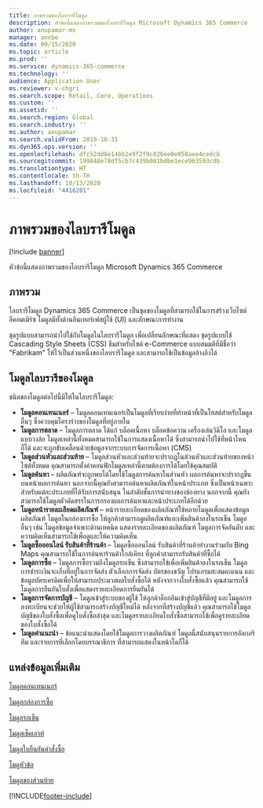 ```yaml
---
title: ภาพรวมของไลบรารีโมดูล
description: หัวข้อนี้แสดงภาพรวมของไลบรารีโมดูล Microsoft Dynamics 365 Commerce
author: anupamar-ms
manager: annbe
ms.date: 09/15/2020
ms.topic: article
ms.prod: ''
ms.service: dynamics-365-commerce
ms.technology: ''
audience: Application User
ms.reviewer: v-chgri
ms.search.scope: Retail, Core, Operations
ms.custom: ''
ms.assetid: ''
ms.search.region: Global
ms.search.industry: ''
ms.author: anupamar
ms.search.validFrom: 2019-10-31
ms.dyn365.ops.version: ''
ms.openlocfilehash: dfc52dd8e14bb2e9f2f9c026ee0e058aee4cedcb
ms.sourcegitcommit: 199848e78df5cb7c439b001bdbe1ece963593cdb
ms.translationtype: HT
ms.contentlocale: th-TH
ms.lasthandoff: 10/13/2020
ms.locfileid: "4416201"
---
```

# <a name="module-library-overview"></a>ภาพรวมของไลบรารีโมดูล

[!include [banner](includes/banner.md)]

หัวข้อนี้แสดงภาพรวมของไลบรารีโมดูล Microsoft Dynamics 365 Commerce

## <a name="overview"></a>ภาพรวม

ไลบรารีโมดูล Dynamics 365 Commerce เป็นชุดของโมดูลที่สามารถใช้ในการสร้างเว็บไซต์อีคอมเมิร์ซ โมดูลมีทั้งด้านอินเทอร์เฟสผู้ใช้ (UI) และลักษณะการทำงาน

ชุดรูปแบบสามารถนำไปใช้กับโมดูลในไลบรารีโมดูล เพื่อเปลี่ยนลักษณะที่แสดง ชุดรูปแบบใช้ Cascading Style Sheets (CSS) ธีมสำหรับไซต์ e-Commerce แบบสมมติที่มีชื่อว่า "Fabrikam" ให้ไว้เป็นส่วนหนึ่งของไลบรารีโมดูล และสามารถใช้เป็นข้อมูลอ้างอิงได้

## <a name="module-library-modules"></a>โมดูลไลบรารีของโมดูล

ชนิดของโมดูลต่อไปนี้มีให้ในไลบรารีโมดูล:

- **โมดูลคอนเทนเนอร์** – โมดูลคอนเทนเนอร์เป็นโมดูลที่เรียบง่ายที่ทำหน้าที่เป็นโฮสต์สำหรับโมดูลอื่นๆ ซึ่งควบคุมโครงร่างของโมดูลที่อยู่ภายใน
- **โมดูลการตลาด** – โมดูลการตลาด ได้แก่ บล็อคเนื้อหา บล็อคข้อความ เครื่องเล่นวิดีโอ และโมดูลแบบวงล้อ โมดูลเหล่านี้ทั้งหมดสามารถใช้ในการแสดงเนื้อหาได้ ซึ่งสามารถนำไปใช้ที่หน้าไหนก็ได้ และจะถูกขับเคลื่อนด้วยข้อมูลจากระบบการจัดการเนื้อหา (CMS)
- **โมดูลส่วนหัวและส่วนท้าย** – โมดูลส่วนหัวและส่วนท้ายจะปรากฏในส่วนหัวและส่วนท้ายของหน้าไซต์ทั้งหมด คุณสามารถตั้งค่าคอนฟิกโมดูลเหล่านี้ตามต้องการได้โดยใช้คุณสมบัติ
- **โมดูลค้นหา** – ผลิตภัณฑ์จะถูกพบได้โดยใช้โมดูลการค้นหาในส่วนหัว ผลการค้นหาจะปรากฏขึ้นบนหน้าผลการค้นหา นอกจากนี้คุณยังสามารถค้นหาผลิตภัณฑ์ในหน้าประเภท ซึ่งเป็นหน้าเฉพาะสำหรับแต่ละประเภทที่ได้รับการสนับสนุน ในลำดับชั้นการนำทางของช่องทาง นอกจากนี้ คุณยังสามารถใช้โมดูลตัวคัดสรรในการกรองผลการค้นหาและหน้าประเภทได้อีกด้วย
- **โมดูลหน้ารายละเอียดผลิตภัณฑ์** – หน้ารายละเอียดของผลิตภัณฑ์ใช้หลายโมดูลเพื่อแสดงข้อมูลผลิตภัณฑ์ โมดูลในกล่องการซื้อ ให้ลูกค้าสามารถดูผลิตภัณฑ์และเพิ่มสินค้าลงในรถเข็น โมดูลอื่นๆ เช่น โมดูลข้อมูลจำเพาะด้านเทคนิค แสดงรายละเอียดของผลิตภัณฑ์ โมดูลการจัดอันดับ และความคิดเห็นสามารถใช้เพื่อดูและให้ความคิดเห็น
- **โมดูลซื้อออนไลน์ รับสินค้าที่ร้านค้า** – โมดูลซื้อออนไลน์ รับสินค้าที่ร้านค้าทำงานร่วมกับ Bing Maps คุณสามารถใช้ในการค้นหาร้านค้าใกล้เคียง ที่ลูกค้าสามารถรับสินค้าที่ซื้อได้
- **โมดูลการซื้อ** – โมดูลการซื้อรวมถึงโมดูลรถเข็น ซึ่งสามารถใช้เพื่อเพิ่มสินค้าลงในรถเข็น โมดูลการชำระเงินจะเก็บที่อยู่ในการจัดส่ง ตัวเลือกการจัดส่ง บัตรของขวัญ โปรแกรมสะสมคะแนน และข้อมูลบัตรเครดิตเพื่อให้สามารถประมวลผลใบสั่งซื้อได้ หลังจากวางใบสั่งซื้อแล้ว คุณสามารถใช้โมดูลการยืนยันใบสั่งเพื่อแสดงรายละเอียดการยืนยันได้
- **โมดูลการจัดการบัญชี** – โมดูลเข้าสู่ระบบของผู้ใช้ ให้ลูกค้าล็อกอินเข้าสู่บัญชีที่มีอยู่ และโมดูลการลงทะเบียนจะช่วยให้ผู้ใช้สามารถสร้างบัญชีใหม่ได้ หลังจากที่สร้างบัญชีแล้ว คุณสามารถใช้โมดูลบัญชีของใบสั่งซื้อเพื่อดูใบสั่งซื้อล่าสุด และโมดูลรายละเอียดใบสั่งซื้อสามารถใช้เพื่อดูรายละเอียดของใบสั่งซื้อได้
- **โมดูลคำแนะนำ** – ข้อแนะนำแสดงโดยใช้โมดูลการวางผลิตภัณฑ์ โมดูลนี้สนับสนุนรายการอัลกอริทึม และรายการที่เลือกโดยบรรณาธิการ ที่สามารถแสดงในหน้าใดก็ได้

## <a name="additional-resources"></a>แหล่งข้อมูลเพิ่มเติม

[โมดูลคอนเทนเนอร์](add-container-module.md)

[โมดูลกล่องการซื้อ](add-buy-box.md)

[โมดูลรถเข็น](add-cart-module.md)

[โมดูลเช็คเอาท์](add-checkout-module.md)

[โมดูลใบยืนยันคำสั่งซื้อ](order-confirmation-module.md)

[โมดูหัวข้อ](author-header-module.md)

[โมดูลของส่วนท้าย](author-footer-module.md)


[!INCLUDE[footer-include](../includes/footer-banner.md)]